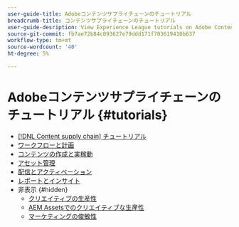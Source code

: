 ```yaml
---
user-guide-title: Adobeコンテンツサプライチェーンのチュートリアル
breadcrumb-title: コンテンツサプライチェーンのチュートリアル
user-guide-desription: View Experience League tutorials on Adobe Content supply chain, the simplified promise of Adobe’s solutions to help organizations accelerate and scale content creation, improve content engagement and ROI, and deliver the content that fuels digital engagements buyers prefer.
source-git-commit: fb7ae72b84c093627e79ddd171f703619410b637
workflow-type: tm+mt
source-wordcount: '40'
ht-degree: 5%

---
```



# Adobeコンテンツサプライチェーンのチュートリアル {#tutorials}

+ [[!DNL Content supply chain] チュートリアル](overview.md)
+ [ワークフローと計画](workflow-and-planning.md)
+ [コンテンツの作成と実稼動](content-creation-and-production.md)
+ [アセット管理](asset-management.md)
+ [配信とアクティベーション](delivery-and-activation.md)
+ [レポートとインサイト](reporting-and-insights.md)
+ 非表示 {#hidden}
   + [クリエイティブの生産性](creative-productivity.md)
   + [AEM Assetsでのクリエイティブな生産性](creative-productivity-aemassets.md)
   + [マーケティングの俊敏性](marketing-agility.md)